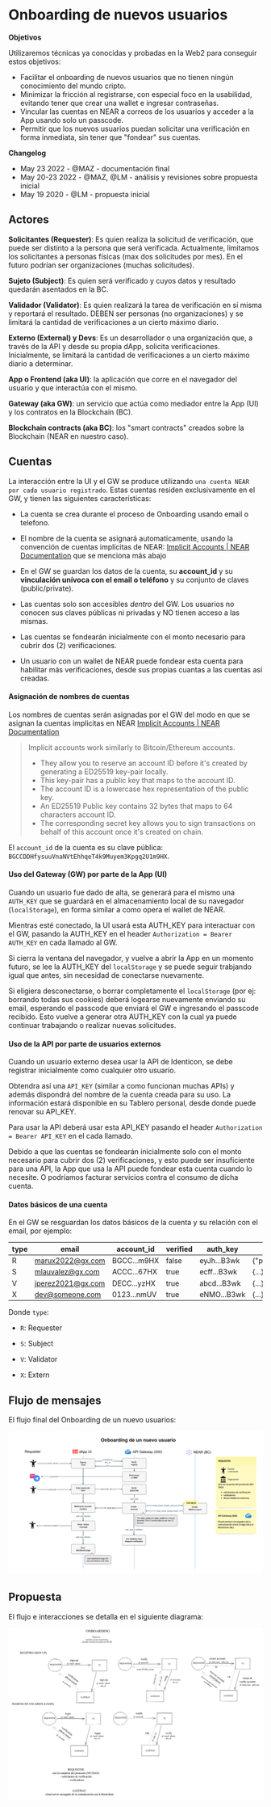 # Onboarding de nuevos usuarios

**Objetivos** 

Utilizaremos técnicas ya conocidas y probadas en la Web2 para conseguir estos objetivos:

- Facilitar el onboarding de nuevos usuarios que no tienen ningún conocimiento del mundo cripto.
- Minimizar la fricción al registrarse, con especial foco en la usabilidad, evitando tener que crear una wallet e ingresar contraseñas.
- Vincular las cuentas en NEAR a correos de los usuarios y acceder a la App usando solo un passcode.
- Permitir que los nuevos usuarios puedan solicitar una verificación en forma inmediata, sin tener que "fondear" sus cuentas.

**Changelog**

- May 23 2022 - @MAZ - documentación final
- May 20-23 2022 - @MAZ, @LM - análisis y revisiones sobre propuesta inicial
- May 19 2020 - @LM - propuesta inicial

## Actores

**Solicitantes (Requester)**: Es quien realiza la solicitud de verificación, que puede ser distinto a la persona que será verificada. Actualmente, limitamos los solicitantes a personas físicas (max dos solicitudes por mes). En el futuro podrían ser organizaciones (muchas solicitudes).

**Sujeto (Subject)**: Es quien será verificado y cuyos datos y resultado quedarán asentados en la BC.

**Validador (Validator)**: Es quien realizará la tarea de verificación en sí misma y reportará el resultado. DEBEN ser personas (no organizaciones) y se limitará la cantidad de verificaciones a un cierto máximo diario.

**Externo (External) y Devs**: Es un desarrollador o una organización que, a través de la API y desde su propia dApp, solicita verificaciones. Inicialmente, se limitará la cantidad de verificaciones a un cierto máximo diario a determinar.

**App o Frontend (aka UI)**: la aplicación que corre en el navegador del usuario y que interactúa con el mismo.

**Gateway (aka GW)**: un servicio que actúa como mediador entre la App (UI) y los contratos en la Blockchain (BC). 

**Blockchain contracts (aka BC)**: los "smart contracts" creados sobre la Blockchain (NEAR en nuestro caso).

## Cuentas

La interacción entre la UI y el GW se produce utilizando `una cuenta NEAR por cada usuario registrado`. Estas cuentas residen exclusivamente en el GW, y tienen las siguientes características:

- La cuenta se crea durante el proceso de Onboarding usando email o telefono. 

- El nombre de la cuenta se asignará automaticamente, usando la convención de cuentas implícitas de NEAR: [Implicit Accounts | NEAR Documentation](https://docs.near.org/docs/roles/integrator/implicit-accounts) que se menciona más abajo

- En el GW se guardan los datos de la cuenta, su **account_id** y su **vinculación unívoca con el email o teléfono** y su conjunto de claves (public/private).

- Las cuentas solo son accesibles *dentro* del GW. Los usuarios no conocen sus claves públicas ni privadas y NO tienen acceso a las mismas. 

- Las cuentas se fondearán inicialmente con el monto necesario para cubrir dos (2) verificaciones.

- Un usuario con un wallet de NEAR puede fondear esta cuenta para habilitar más verificaciones, desde sus propias cuantas a las cuentas así creadas.

#### Asignación de nombres de cuentas

Los nombres de cuentas serán asignadas por el GW del modo en que se asignan la cuentas implicitas en NEAR [Implicit Accounts | NEAR Documentation](https://docs.near.org/docs/roles/integrator/implicit-accounts)

> Implicit accounts work similarly to Bitcoin/Ethereum accounts.
> - They allow you to reserve an account ID before it's created by generating a ED25519 key-pair locally.
> - This key-pair has a public key that maps to the account ID.
> - The account ID is a lowercase hex representation of the public key.
> - An ED25519 Public key contains 32 bytes that maps to 64 characters account ID.
> - The corresponding secret key allows you to sign transactions on behalf of this account once it's created on chain.

El `account_id` de la cuenta es su clave pública: `BGCCDDHfysuuVnaNVtEhhqeT4k9Muyem3Kpgq2U1m9HX`.

#### Uso del Gateway (GW) por parte de la App (UI)

Cuando un usuario fue dado de alta, se generará para el mismo una `AUTH_KEY` que se guardará en el almacenamiento local de su navegador (`localStorage`), en forma similar a como opera el wallet de NEAR.

Mientras esté conectado, la UI usará esta AUTH_KEY para interactuar con el GW, pasando la AUTH_KEY en el header  `Authorization = Bearer AUTH_KEY` en cada llamado al GW.

Si cierra la ventana del navegador, y vuelve a abrir la App en un momento futuro, se lee la AUTH_KEY del `localStorage` y se puede seguir trabjando igual que antes, sin necesidad de conectarse nuevamente. 

Si eligiera desconectarse, o borrar completamente el `localStorage` (por ej: borrando todas sus cookies) deberá logearse nuevamente enviando su email, esperando el passcode que enviará el GW e ingresando el passcode recibido. Esto vuelve a generar otra AUTH_KEY con la cual ya puede continuar trabajando o realizar nuevas solicitudes.

#### Uso de la API por parte de usuarios externos

Cuando un usuario externo desea usar la API de Identicon, se debe registrar inicialmente como cualquier otro usuario. 

Obtendra así una `API_KEY` (similar a como funcionan muchas APIs) y además dispondrá del nombre de la cuenta creada para su uso. La información estará disponible en su Tablero personal, desde donde puede renovar su API_KEY.

Para usar la API deberá usar esta API_KEY pasando el header  `Authorization = Bearer API_KEY` en el cada llamado.

Debido a que las cuentas se fondearán inicialmente solo con el monto necesario para cubrir dos (2) verificaciones, y esto puede ser insuficiente para una API, la App que usa la API puede fondear esta cuenta cuando lo necesite. O podríamos facturar servicios contra el consumo de dicha cuenta.

#### Datos básicos de una cuenta 

En el GW se resguardan los datos básicos de la cuenta y su relación con el email, por ejemplo:

|type|email|account_id|verified|auth_key|account_keys|
|--|--|--|--|--|--|
| R |marux2022@gx.com|BGCC...m9HX|false|eyJh...B3wk|{"pub":"...","priv":"..."}|
| S |mlauvalez@gx.com|ACCC...67HX|true|ecff...B3wk| {...}                            |
| V |jperez2021@gx.com|DECC...yzHX|true|abcd...B3wk| {...}                            |
| X |dev@someone.com|0123...nmUV|true|eNMO...B3wk| {...}|

Donde `type`:

- `R`: Requester

- `S`: Subject

- `V`: Validator

- `X`: Extern

## Flujo de mensajes 

El flujo final del Onboarding de un nuevo usuarios:

![](./images/signup-flow-final.png)

## Propuesta 

El flujo e interacciones se detalla en el siguiente diagrama:

![](./images/signup-flow-proposal.png)

